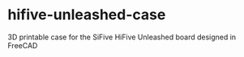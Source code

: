 # hifive-unleashed-case
3D printable case for the SiFive HiFive Unleashed board designed in FreeCAD
